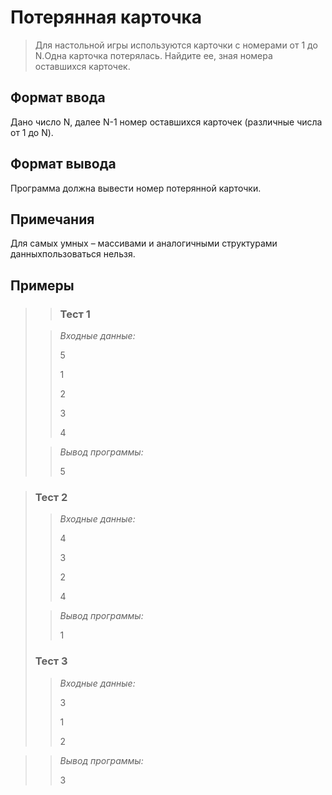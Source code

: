 # Потерянная карточка

>Для настольной игры используются карточки с номерами от 1 до N.Одна карточка потерялась. Найдите ее, зная номера оставшихся карточек.
> 


## Формат ввода

Дано число N, далее N-1 номер оставшихся карточек (различные числа от 1 до N).


## Формат вывода

Программа должна вывести номер потерянной карточки.

## Примечания

Для самых умных – массивами и аналогичными структурами данныхпользоваться нельзя.


 ## Примеры
>
> >### Тест 1
>
>>*Входные данные:*
>>
>> 5
>>
>>1
>>
>>2
>> 
>>3
>>
>>4
>>
>> 
> 
>>*Вывод программы:*
>>
>>5
>>
>>
>>
>>
 
>### Тест 2
>
>>*Входные данные:*
>>
>>4
>>
>>3
>>
>>2
>> 
>>4
>> 
>>
>> 
>>
>>
>>
>>
>>
>
>>*Вывод программы:*
>>
>>1
>>
>>
>>
>>
>>
>>
>### Тест 3
>
>>*Входные данные:*
>>
>>3
>>
>>1
>>
>>2
>>
>>
>> 
>>
>> 
>>
>>
>>

>>*Вывод программы:*
>>
>>3
>>
>>